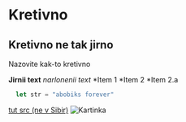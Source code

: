 # Kretivno
## Kretivno ne tak jirno

Nazovite kak-to kretivno

**Jirnii text**
*narlonenii text*
*Item 1
*Item 2
  *Item 2.a
```javascript
  let str = "abobiks forever"
```

[tut src (ne v Sibir)](https://github.com)
![Kartinka](https://vet-centre.by/wp-content/uploads/2016/11/kot-lezhit-na-spine-eti-udivitelnye-kotiki-1024x680.jpg)
